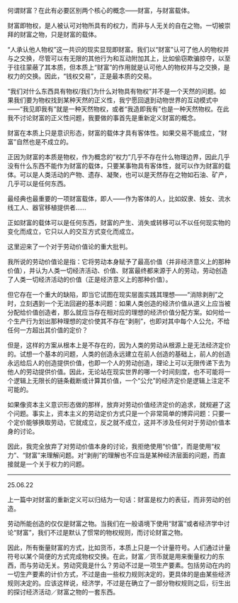 何谓财富？在此有必要区别两个核心的概念——财富，与财富载体。

财富即物权，是人被认可对物所具有的权力，而非与人无关的自在之物。一切被崇拜的财富之物，只是财富的载体。

“人承认他人物权”这一共识的现实显现即财富。我们以“财富”认可了他人的物权并与之交换，尽管可以有无限的其他行为和互动附加其上，比如偷窃欺骗掠夺，以至于往往蒙蔽了其本质，但本质上“财富”的作用就是认可他人的物权并与之交换，是权力的交换。因此，“钱权交易”，正是最本质的交易。

“我们对什么东西具有物权/我们为什么对物具有物权”并不是一个天然的问题。如果我们要为物权找到某种天然的正义性，我宁愿回退到动物世界的互动模式中——“我见即我有”就是一种天然物权，或者“我造即我有”也是一种天然物权。在此我不讨论财富的正义性问题，我要做的事首先是重新定义财富的概念。

财富在本质上只是意识形态，财富的载体才具有客体性。如果交易不能成立，“财富”自然也是不成立的。

正因为财富的本质是物权，作为概念的“权力”几乎不存在什么物理边界，因此几乎没有什么东西不能作为财富的载体，只要某事物具有客体性，就可以作为财富的载体。可以是人类活动的产物、遗存、凝聚，也可以是天然存在之物如石油、矿产，几乎可以是任何东西。

最经典也最重要的一项财富载体，即人——作为客体的人，比如奴隶、妓女、流水线工人、器官移植提供者……

正如财富的载体可以是任何东西，财富的产生、消失或转移可以不以任何现实物的变化而成立，它只以人的交互方式变化而成立。

这里迎来了一个对于劳动价值论的重大批判。

我所说的劳动价值论是指：它将劳动本身赋予了最高价值（并非经济意义上的那种价值），并认为人类一切经济活动、价值、财富最终都来源于人的劳动，劳动创造了人类一切经济活动的价值（正是经济意义上的那种价值）。

但它存在一个重大的缺陷，即当它试图在现实层面实践其理想——“消除剥削”之时，立刻遇到一个无法回避的基本问题：如果人类创造的经济价值从道义上应当被分配给价值创造者，那么就应当存在相对应的理想的经济价值分配方案。如何给一个生产行为划出那种理想的定价使其不存在“剥削”，也即对其中每个人公允，不给任何一方超出其价值的定价？

但是，这样的方案从根本上是不存在的，因为人类的劳动从根源上是无法经济定价的。试想一个基本的问题，人类的创造永远建立在前人创造的基础上，前人的创造永远给后人的创造提供价值，也即一个人的劳动创造，理论上可以无限传递下去为他人的劳动提供价值。因此，无论站在现实世界的哪一个时间刻度，也不可能将一个逻辑上无限长的链条截断或计算其价值，一个“公允”的经济定价是逻辑上注定不可能的。

如果像资本主义意识形态做的那样，放弃对劳动价值经济定价的追求，就规避了这个问题。事实上，资本主义的劳动定价方式只是一个非常简单的博弈问题：只要一个定价能够换取劳动，它就成立，反之就不成立，这并不涉及任何对于劳动价值本身的讨论。

因此，我完全放弃了对劳动价值本身的讨论，我拒绝使用“价值”，而是使用“权力”、“财富”来理解问题。对“剥削”的理解也不应当是某种经济层面的问题，而直接就是一个关于权力的问题。


---
25.06.22

上一篇中对财富的重新定义可以归结为一句话：财富是权力的表征，而非劳动的创造。

劳动所能创造的仅仅是财富之物。当我们在一般语境下使用“财富”或者经济学中讨论“财富”，我们不过是默认了惯常的物权规则，而讨论财富之物。

因此，所有衡量财富的方式，比如货币，本质上只是一个计量符号。人们通过计量符号以某个简便的方式完成物权交换。在此，财富／货币就是用来衡量权力的东西，而与劳动无关。劳动究竟是什么？劳动不过是一项生产要素。包括劳动在内的一切生产要素的计价方式，不过是由一些权力规则决定的，更具体的是由某些经济规则决定的。应该这样说，经济学，不过是在确立了一部分物权规则之后，衍生出的探讨经济活动／财富之物的一套东西。
